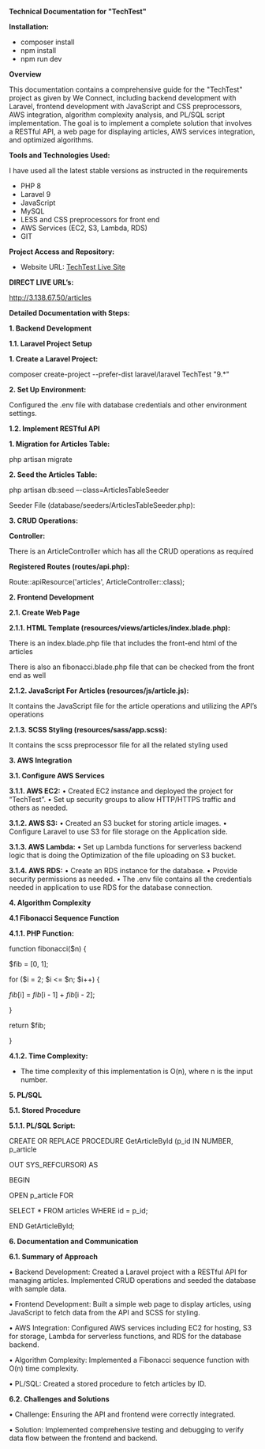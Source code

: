 **Technical Documentation for "TechTest"**

**Installation:**

- composer install
- npm install
- npm run dev

**Overview**

This documentation contains a comprehensive guide for the "TechTest" project as given by We
Connect, including backend development with Laravel, frontend development with JavaScript
and CSS preprocessors, AWS integration, algorithm complexity analysis, and PL/SQL script
implementation. The goal is to implement a complete solution that involves a RESTful API, a
web page for displaying articles, AWS services integration, and optimized algorithms.

**Tools and Technologies Used:**

I have used all the latest stable versions as instructed in the requirements
- PHP 8
- Laravel 9
- JavaScript
- MySQL
- LESS and CSS preprocessors for front end
- AWS Services (EC2, S3, Lambda, RDS)
- GIT


**Project Access and Repository:**

- Website URL: [TechTest Live Site](http://3.138.67.50/articles)



**DIRECT LIVE URL’s:**

http://3.138.67.50/articles





**Detailed Documentation with Steps:**



**1. Backend Development**

**1.1. Laravel Project Setup**

**1. Create a Laravel Project:**
 
 composer create-project --prefer-dist laravel/laravel TechTest "9.*"


**2. Set Up Environment:**
 
 Configured the .env file with database credentials and other environment settings.


**1.2. Implement RESTful API**

**1. Migration for Articles Table:**

php artisan migrate


**2. Seed the Articles Table:**

php artisan db:seed –-class=ArticlesTableSeeder

Seeder File (database/seeders/ArticlesTableSeeder.php):


**3. CRUD Operations:**

**Controller:**

There is an ArticleController which has all the CRUD operations as required


**Registered Routes (routes/api.php):**

Route::apiResource('articles', ArticleController::class);


**2. Frontend Development**

**2.1. Create Web Page**

**2.1.1. HTML Template (resources/views/articles/index.blade.php):**

There is an index.blade.php file that includes the front-end html of the articles

There is also an fibonacci.blade.php file that can be checked from the front end as well


**2.1.2. JavaScript For Articles (resources/js/article.js):**

It contains the JavaScript file for the article operations and utilizing the API’s operations


**2.1.3. SCSS Styling (resources/sass/app.scss):**

It contains the scss preprocessor file for all the related styling used


**3. AWS Integration**

**3.1. Configure AWS Services**


**3.1.1. AWS EC2:**
• Created EC2 instance and deployed the project for “TechTest”.
• Set up security groups to allow HTTP/HTTPS traffic and others as needed.


**3.1.2. AWS S3:**
• Created an S3 bucket for storing article images.
• Configure Laravel to use S3 for file storage on the Application side.


**3.1.3. AWS Lambda:**
• Set up Lambda functions for serverless backend logic that is doing the
Optimization of the file uploading on S3 bucket.


**3.1.4. AWS RDS:**
• Create an RDS instance for the database.
• Provide security permissions as needed.
• The .env file contains all the credentials needed in application to use RDS for the
database connection.


**4. Algorithm Complexity**

**4.1 Fibonacci Sequence Function**

**4.1.1. PHP Function:**

function fibonacci($n) {
 
 $fib = [0, 1];
 
 for ($i = 2; $i <= $n; $i++) {
 
 $fib[$i] = $fib[$i - 1] + $fib[$i - 2];
 
 }
 
 return $fib;

}


**4.1.2. Time Complexity:**

-  The time complexity of this implementation is O(n), where n is the input number.


**5. PL/SQL**

**5.1. Stored Procedure**


**5.1.1. PL/SQL Script:**

CREATE OR REPLACE PROCEDURE GetArticleById (p_id IN NUMBER, p_article

OUT SYS_REFCURSOR) AS

BEGIN

 OPEN p_article FOR
 
 SELECT * FROM articles WHERE id = p_id;

END GetArticleById;


**6. Documentation and Communication**


**6.1. Summary of Approach**

• Backend Development: Created a Laravel project with a RESTful API for managing
articles. Implemented CRUD operations and seeded the database with sample data.

• Frontend Development: Built a simple web page to display articles, using JavaScript to
fetch data from the API and SCSS for styling.

• AWS Integration: Configured AWS services including EC2 for hosting, S3 for storage,
Lambda for serverless functions, and RDS for the database backend.

• Algorithm Complexity: Implemented a Fibonacci sequence function with O(n) time
complexity.

• PL/SQL: Created a stored procedure to fetch articles by ID.


**6.2. Challenges and Solutions**

• Challenge: Ensuring the API and frontend were correctly integrated.

• Solution: Implemented comprehensive testing and debugging to verify data flow
between the frontend and backend.
